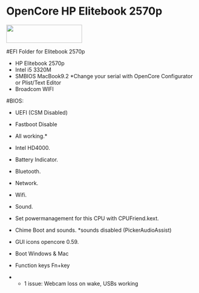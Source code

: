 # OpenCore HP Elitebook 2570p
<img src="https://github.com/acidanthera/OpenCorePkg/blob/master/Docs/Logos/OpenCore_with_text_Small.png" width="200" height="48"/>
 
 #EFI Folder for Elitebook 2570p

- HP Elitebook 2570p
- Intel i5 3320M
- SMBIOS MacBook9.2 *Change your serial with OpenCore Configurator or Plist/Text Editor
- Broadcom WIFI

#BIOS:
- UEFI (CSM Disabled)
- Fastboot Disable

- All working.*
- Intel HD4000.
- Battery Indicator.
- Bluetooth.
- Network.
- Wifi.
- Sound.

- Set powermanagement for this CPU with CPUFriend.kext.
- Chime Boot and sounds. *sounds disabled (PickerAudioAssist)
- GUI icons opencore 0.59.
- Boot Windows & Mac
- Function keys Fn+key

- * 1 issue: Webcam loss on wake, USBs working
